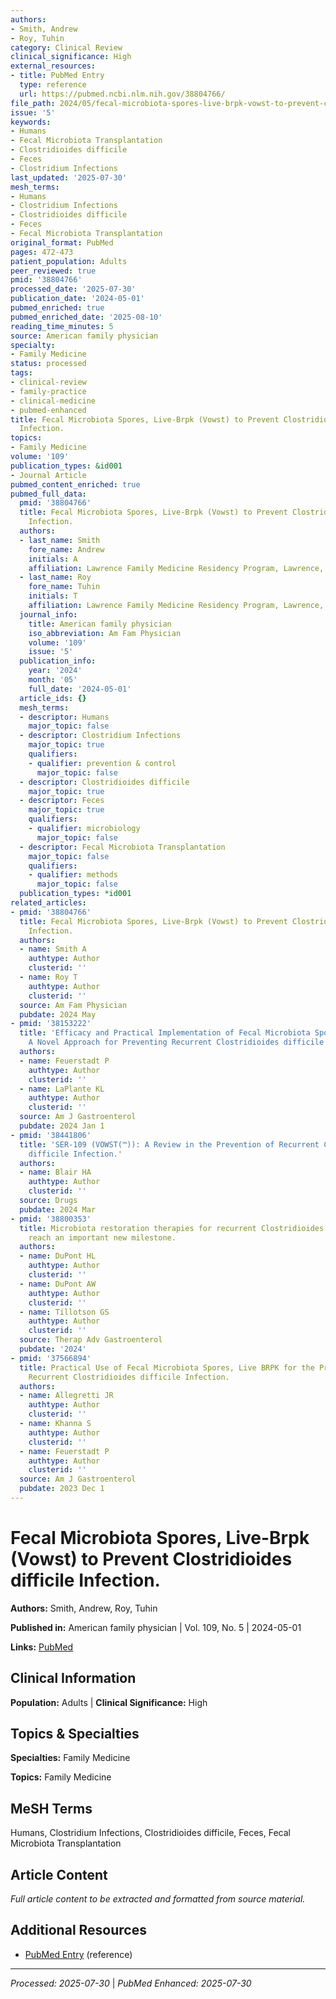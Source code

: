 ```yaml
---
authors:
- Smith, Andrew
- Roy, Tuhin
category: Clinical Review
clinical_significance: High
external_resources:
- title: PubMed Entry
  type: reference
  url: https://pubmed.ncbi.nlm.nih.gov/38804766/
file_path: 2024/05/fecal-microbiota-spores-live-brpk-vowst-to-prevent-clostridi.md
issue: '5'
keywords:
- Humans
- Fecal Microbiota Transplantation
- Clostridioides difficile
- Feces
- Clostridium Infections
last_updated: '2025-07-30'
mesh_terms:
- Humans
- Clostridium Infections
- Clostridioides difficile
- Feces
- Fecal Microbiota Transplantation
original_format: PubMed
pages: 472-473
patient_population: Adults
peer_reviewed: true
pmid: '38804766'
processed_date: '2025-07-30'
publication_date: '2024-05-01'
pubmed_enriched: true
pubmed_enriched_date: '2025-08-10'
reading_time_minutes: 5
source: American family physician
specialty:
- Family Medicine
status: processed
tags:
- clinical-review
- family-practice
- clinical-medicine
- pubmed-enhanced
title: Fecal Microbiota Spores, Live-Brpk (Vowst) to Prevent Clostridioides difficile
  Infection.
topics:
- Family Medicine
volume: '109'
publication_types: &id001
- Journal Article
pubmed_content_enriched: true
pubmed_full_data:
  pmid: '38804766'
  title: Fecal Microbiota Spores, Live-Brpk (Vowst) to Prevent Clostridioides difficile
    Infection.
  authors:
  - last_name: Smith
    fore_name: Andrew
    initials: A
    affiliation: Lawrence Family Medicine Residency Program, Lawrence, Massachussetts.
  - last_name: Roy
    fore_name: Tuhin
    initials: T
    affiliation: Lawrence Family Medicine Residency Program, Lawrence, Massachussetts.
  journal_info:
    title: American family physician
    iso_abbreviation: Am Fam Physician
    volume: '109'
    issue: '5'
  publication_info:
    year: '2024'
    month: '05'
    full_date: '2024-05-01'
  article_ids: {}
  mesh_terms:
  - descriptor: Humans
    major_topic: false
  - descriptor: Clostridium Infections
    major_topic: true
    qualifiers:
    - qualifier: prevention & control
      major_topic: false
  - descriptor: Clostridioides difficile
    major_topic: true
  - descriptor: Feces
    major_topic: true
    qualifiers:
    - qualifier: microbiology
      major_topic: false
  - descriptor: Fecal Microbiota Transplantation
    major_topic: false
    qualifiers:
    - qualifier: methods
      major_topic: false
  publication_types: *id001
related_articles:
- pmid: '38804766'
  title: Fecal Microbiota Spores, Live-Brpk (Vowst) to Prevent Clostridioides difficile
    Infection.
  authors:
  - name: Smith A
    authtype: Author
    clusterid: ''
  - name: Roy T
    authtype: Author
    clusterid: ''
  source: Am Fam Physician
  pubdate: 2024 May
- pmid: '38153222'
  title: 'Efficacy and Practical Implementation of Fecal Microbiota Spores, Live-BRPK:
    A Novel Approach for Preventing Recurrent Clostridioides difficile Infection.'
  authors:
  - name: Feuerstadt P
    authtype: Author
    clusterid: ''
  - name: LaPlante KL
    authtype: Author
    clusterid: ''
  source: Am J Gastroenterol
  pubdate: 2024 Jan 1
- pmid: '38441806'
  title: 'SER-109 (VOWST(™)): A Review in the Prevention of Recurrent Clostridioides
    difficile Infection.'
  authors:
  - name: Blair HA
    authtype: Author
    clusterid: ''
  source: Drugs
  pubdate: 2024 Mar
- pmid: '38800353'
  title: Microbiota restoration therapies for recurrent Clostridioides difficile infection
    reach an important new milestone.
  authors:
  - name: DuPont HL
    authtype: Author
    clusterid: ''
  - name: DuPont AW
    authtype: Author
    clusterid: ''
  - name: Tillotson GS
    authtype: Author
    clusterid: ''
  source: Therap Adv Gastroenterol
  pubdate: '2024'
- pmid: '37566894'
  title: Practical Use of Fecal Microbiota Spores, Live BRPK for the Prevention of
    Recurrent Clostridioides difficile Infection.
  authors:
  - name: Allegretti JR
    authtype: Author
    clusterid: ''
  - name: Khanna S
    authtype: Author
    clusterid: ''
  - name: Feuerstadt P
    authtype: Author
    clusterid: ''
  source: Am J Gastroenterol
  pubdate: 2023 Dec 1
---
```


# Fecal Microbiota Spores, Live-Brpk (Vowst) to Prevent Clostridioides difficile Infection.

**Authors:** Smith, Andrew, Roy, Tuhin

**Published in:** American family physician | Vol. 109, No. 5 | 2024-05-01

**Links:** [PubMed](https://pubmed.ncbi.nlm.nih.gov/38804766/)

## Clinical Information

**Population:** Adults | **Clinical Significance:** High

## Topics & Specialties

**Specialties:** Family Medicine

**Topics:** Family Medicine

## MeSH Terms

Humans, Clostridium Infections, Clostridioides difficile, Feces, Fecal Microbiota Transplantation

## Article Content

*Full article content to be extracted and formatted from source material.*

## Additional Resources

- [PubMed Entry](https://pubmed.ncbi.nlm.nih.gov/38804766/) (reference)

---

*Processed: 2025-07-30* | *PubMed Enhanced: 2025-07-30*

